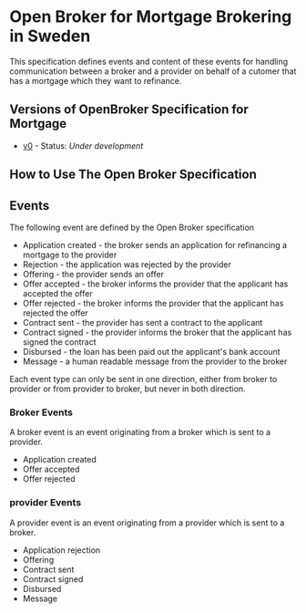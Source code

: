 # Open Broker for Mortgage Brokering in Sweden
This specification defines events and content of these events for handling communication between a broker
and a provider on behalf of a cutomer that has a mortgage which they want to refinance.

## Versions of OpenBroker Specification for Mortgage
 - [v0](v0) - Status: *Under development*

## How to Use The Open Broker Specification
## Events
The following event are defined by the Open Broker specification

- Application created - the broker sends an application for refinancing a mortgage to the provider
- Rejection - the application was rejected by the provider
- Offering - the provider sends an offer
- Offer accepted - the broker informs the provider that the applicant has accepted the offer
- Offer rejected - the broker informs the provider that the applicant has rejected the offer
- Contract sent - the provider has sent a contract to the applicant
- Contract signed - the provider informs the broker that the applicant has signed the contract
- Disbursed - the loan has been paid out the applicant's bank account
- Message - a human readable message from the provider to the broker

Each event type can only be sent in one direction, either from broker to provider or from provider to broker,
but never in both direction.
### Broker Events
A broker event is an event originating from a broker which is sent to a provider.

- Application created
- Offer accepted
- Offer rejected
### provider Events
A provider event is an event originating from a provider which is sent to a broker.

- Application rejection
- Offering
- Contract sent
- Contract signed
- Disbursed
- Message